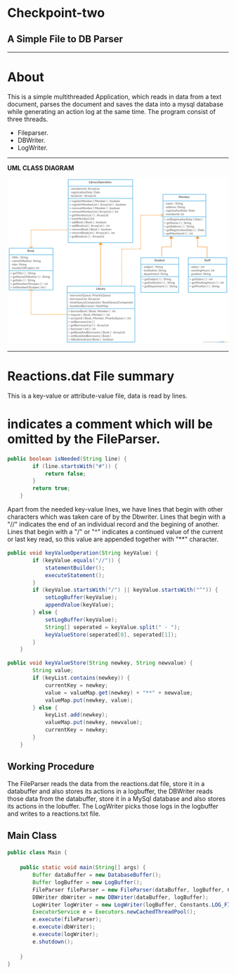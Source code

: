 **Checkpoint-two**
==============

A Simple File to DB Parser
-------------
-------------
**About**
========
This is a simple multithreaded Application, which reads in data from a text document, parses the document and saves the data into a mysql database while generating an action log at the same time. 
The program consist of three threads.

 - Fileparser.
 - DBWriter.
 - LogWriter.


----------
**UML CLASS DIAGRAM**

![Uml class Diagram](https://github.com/andela-gkuti/Checkpoint-one/blob/master/uml.png?raw=true)


----------


**Reactions.dat File summary**
=====
This is a key-value or attribute-value file, data is read by lines. 
 # indicates a comment which will be omitted by the FileParser.
 
```java
public boolean isNeeded(String line) {
        if (line.startsWith("#")) {
            return false;
        }
        return true;
    }
```

Apart from the needed key-value lines, we have lines that begin with other characters which was taken care of by the Dbwriter.
  Lines that begin with a "//" indicates the end of an individual record and the begining of another.
  Lines that begin with a "/" or "^" indicates a continued value of the current or last key read, so this value are appended together with "**" character.
```java
public void keyValueOperation(String keyValue) {
        if (keyValue.equals("//")) {
            statementBuilder();
            executeStatement();
        }
        if (keyValue.startsWith("/") || keyValue.startsWith("^")) {
            setLogBuffer(keyValue);
            appendValue(keyValue);
        } else {
            setLogBuffer(keyValue);
            String[] seperated = keyValue.split(" - ");
            keyValueStore(seperated[0], seperated[1]);
        }
    }
```

```java
public void keyValueStore(String newkey, String newvalue) {
        String value;
        if (keyList.contains(newkey)) {
            currentKey = newkey;
            value = valueMap.get(newkey) + "**" + newvalue;
            valueMap.put(newkey, value);
        } else {
            keyList.add(newkey);
            valueMap.put(newkey, newvalue);
            currentKey = newkey;
        }
    }
```

Working Procedure
-----------------
The FileParser reads the data from the reactions.dat file, store it in a databuffer and also stores its actions in a logbuffer, the DBWriter reads those data from the databuffer, store it in a MySql database and also stores its actions in the lobuffer.
The LogWriter picks those logs in the logbuffer and writes to a reactions.txt file.

Main Class
----------

```java
public class Main {

    public static void main(String[] args) {
        Buffer dataBuffer = new DatabaseBuffer();
        Buffer logBuffer = new LogBuffer();
        FileParser fileParser = new FileParser(dataBuffer, logBuffer, Constants.DATA_FILENAME);
        DBWriter dbWriter = new DBWriter(dataBuffer, logBuffer);
        LogWriter logWriter = new LogWriter(logBuffer, Constants.LOG_FILENAME);
        ExecutorService e = Executors.newCachedThreadPool();
        e.execute(fileParser);
        e.execute(dbWriter);
        e.execute(logWriter);
        e.shutdown();

    }
}
```